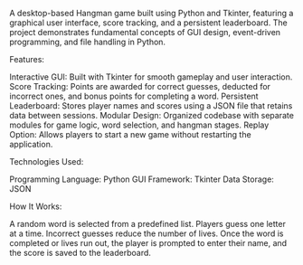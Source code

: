 A desktop-based Hangman game built using Python and Tkinter, featuring a graphical user interface, score tracking, and a persistent leaderboard. The project demonstrates fundamental concepts of GUI design, event-driven programming, and file handling in Python.

Features:

  Interactive GUI: Built with Tkinter for smooth gameplay and user interaction.
  Score Tracking: Points are awarded for correct guesses, deducted for incorrect ones, and bonus points for completing a word.
  Persistent Leaderboard: Stores player names and scores using a JSON file that retains data between sessions.
  Modular Design: Organized codebase with separate modules for game logic, word selection, and hangman stages.
  Replay Option: Allows players to start a new game without restarting the application.

Technologies Used:

  Programming Language: Python
  GUI Framework: Tkinter
  Data Storage: JSON

How It Works:

  A random word is selected from a predefined list.
  Players guess one letter at a time.
  Incorrect guesses reduce the number of lives.
  Once the word is completed or lives run out, the player is prompted to enter their name, and the score is saved to the leaderboard.
